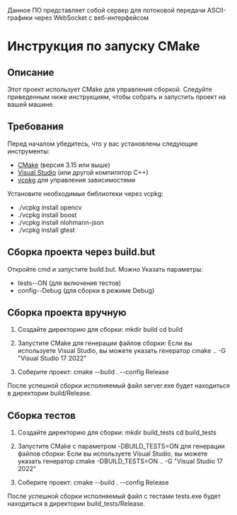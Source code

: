 Данное ПО представляет собой сервер для потоковой передачи ASCII-графики через WebSocket с веб-интерфейсом

# Инструкция по запуску CMake

## Описание

Этот проект использует CMake для управления сборкой. Следуйте приведенным ниже инструкциям, чтобы собрать и запустить проект на вашей машине.

## Требования

Перед началом убедитесь, что у вас установлены следующие инструменты:

- [CMake](https://cmake.org/download/) (версия 3.15 или выше)
- [Visual Studio](https://visualstudio.microsoft.com/) (или другой компилятор C++)
- [vcpkg](https://github.com/microsoft/vcpkg) для управления зависимостями

Установите необходимые библиотеки через vcpkg:
- ./vcpkg install opencv
- ./vcpkg install boost
- ./vcpkg install nlohmann-json
- ./vcpkg install gtest

## Сборка проекта через build.but

Откройте cmd и запустите build.but. Можно Указать параметры:
- tests--ON (для включения тестов)
- config--Debug (для сборки в режиме Debug)

## Сборка проекта вручную

1. Создайте директорию для сборки:
    mkdir build
    cd build 

2. Запустите CMake для генерации файлов сборки:
    Если вы используете Visual Studio, вы можете указать генератор
    cmake .. -G "Visual Studio 17 2022"

3.  Соберите проект:
    cmake --build . --config Release

После успешной сборки исполняемый файл server.exe будет находиться в директории build/Release.

## Сборка тестов

1. Создайте директорию для сборки:
    mkdir build_tests
    cd build_tests 

2. Запустите CMake с параметром -DBUILD_TESTS=ON для генерации файлов сборки:
    Если вы используете Visual Studio, вы можете указать генератор
    cmake -DBUILD_TESTS=ON .. -G "Visual Studio 17 2022"

3.  Соберите проект:
    cmake --build . --config Release

После успешной сборки исполняемый файл с тестами tests.exe будет находиться в директории build_tests/Release.
